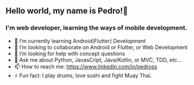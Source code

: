<!--
**pedro-ss/pedro-ss** is a ✨ _special_ ✨ repository because its `README.md` (this file) appears on your GitHub profile.

-->
## Hello world, my name is Pedro!👋
### I'm web developer, learning the ways of mobile development.
- 🌱 I’m currently learning Android(Flutter) Development
- 👯 I’m looking to collaborate on Android or Flutter, or Web Development
- 🤔 I’m looking for help with concept questions
- 💬 Ask me about Python, JavasCript, Java/Kotlin, or MVC, TDD, etc...
- 📫 How to reach me: https://www.linkedin.com/in/pedross
- ⚡ Fun fact: I play drums, love sushi and fight Muay Thai.
